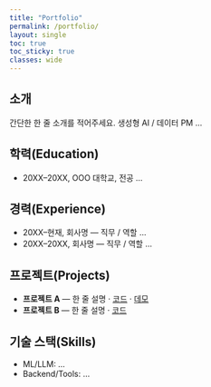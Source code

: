 ```yaml
---
title: "Portfolio"
permalink: /portfolio/
layout: single
toc: true
toc_sticky: true
classes: wide
---
```


## 소개
간단한 한 줄 소개를 적어주세요. 생성형 AI / 데이터 PM …

## 학력(Education)
- 20XX–20XX, OOO 대학교, 전공 …

## 경력(Experience)
- 20XX–현재, 회사명 — 직무 / 역할 …  
- 20XX–20XX, 회사명 — 직무 / 역할 …

## 프로젝트(Projects)
- **프로젝트 A** — 한 줄 설명 · [코드](#) · [데모](#)
- **프로젝트 B** — 한 줄 설명 · [코드](#)

## 기술 스택(Skills)
- ML/LLM: …
- Backend/Tools: …
